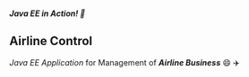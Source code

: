 ##### _Java EE in Action!_ 🤔

## Airline Control

_Java EE Application_ for Management of ___Airline Business___ :smile: :airplane:
